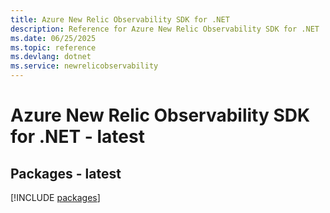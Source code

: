 ```yaml
---
title: Azure New Relic Observability SDK for .NET
description: Reference for Azure New Relic Observability SDK for .NET
ms.date: 06/25/2025
ms.topic: reference
ms.devlang: dotnet
ms.service: newrelicobservability
---
```

# Azure New Relic Observability SDK for .NET - latest
## Packages - latest
[!INCLUDE [packages](new-relic-observability-index.md)]